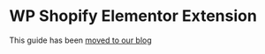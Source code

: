 # WP Shopify Elementor Extension

This guide has been [moved to our blog](https://wpshop.io/blog/the-comprehensive-guide-to-using-elementor-with-wp-shopify/)
